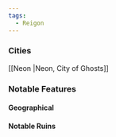 ```yaml
---
tags:
  - Reigon
---
```

### Cities
[[Neon |Neon, City of Ghosts]]
### Notable Features

#### Geographical
#### Notable Ruins